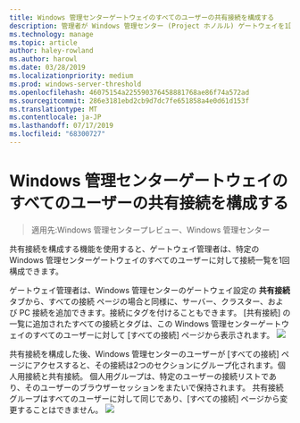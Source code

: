 ```yaml
---
title: Windows 管理センターゲートウェイのすべてのユーザーの共有接続を構成する
description: 管理者が Windows 管理センター (Project ホノルル) ゲートウェイを1回構成して、すべてのユーザーが1つの接続リストを共有できるようにする方法について説明します。
ms.technology: manage
ms.topic: article
author: haley-rowland
ms.author: harowl
ms.date: 03/28/2019
ms.localizationpriority: medium
ms.prod: windows-server-threshold
ms.openlocfilehash: 46075154a225590376458881768ae86f74a572ad
ms.sourcegitcommit: 286e3181ebd2cb9d7dc7fe651858a4e0d61d153f
ms.translationtype: MT
ms.contentlocale: ja-JP
ms.lasthandoff: 07/17/2019
ms.locfileid: "68300727"
---
```

# <a name="configure-shared-connections-for-all-users-of-the-windows-admin-center-gateway"></a>Windows 管理センターゲートウェイのすべてのユーザーの共有接続を構成する

> 適用先:Windows 管理センタープレビュー、Windows 管理センター

共有接続を構成する機能を使用すると、ゲートウェイ管理者は、特定の Windows 管理センターゲートウェイのすべてのユーザーに対して接続一覧を1回構成できます。 

ゲートウェイ管理者は、Windows 管理センターのゲートウェイ設定の **共有接続** タブから、すべての接続 ページの場合と同様に、サーバー、クラスター、および PC 接続を追加できます。接続にタグを付けることもできます。 [共有接続] の一覧に追加されたすべての接続とタグは、この Windows 管理センターゲートウェイのすべてのユーザーに対して [すべての接続] ページから表示されます。
    ![](../media/shared-cnxns-1.png)

共有接続を構成した後、Windows 管理センターのユーザーが [すべての接続] ページにアクセスすると、その接続は2つのセクションにグループ化されます。個人用接続と共有接続。 個人用グループは、特定のユーザーの接続リストであり、そのユーザーのブラウザーセッションをまたいで保持されます。 共有接続グループはすべてのユーザーに対して同じであり、[すべての接続] ページから変更することはできません。
![](../media/shared-cnxns-2.png)